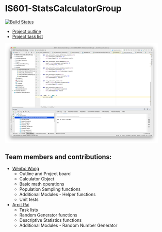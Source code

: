 # IS601-StatsCalculatorGroup

[![Build Status](https://travis-ci.com/Woffee/IS601-StatsCalculatorGroup.svg?branch=main)](https://travis-ci.com/Woffee/IS601-StatsCalculatorGroup)

* [Project outline](outline.md)
* [Project task list](https://github.com/Woffee/IS601-StatsCalculatorGroup/projects/1)

![Screenshot](screenshot.png)

## Team members and contributions: 

 * [Wenbo Wang](https://github.com/Woffee/)
    * Outline and Project board 
    * Calculator Object
    * Basic math operations
    * Population Sampling functions
    * Additional Modules - Helper functions
    * Unit tests
 * [Arpit Rai](https://github.com/DanishBread/)
    * Task lists
    * Random Generator functions
    * Descriptive Statistics functions
    * Additional Modules - Random Number Generator
